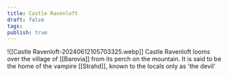 ```yaml
---
title: Castle Ravenloft
draft: false
tags: 
publish: true
---
```

![[Castle Ravenloft-20240612105703325.webp]]
Castle Ravenloft looms over the village of [[Barovia]] from its perch on the mountain.  It is said to be the home of the vampire [[Strahd]], known to the locals only as 'the devil'
